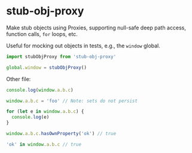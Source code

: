 # stub-obj-proxy

Make stub objects using Proxies, supporting null-safe deep path access, function calls, `for` loops, etc.

Useful for mocking out objects in tests, e.g., the `window` global.

```js
import stubObjProxy from 'stub-obj-proxy'

global.window = stubObjProxy()
```

Other file:

```js
console.log(window.a.b.c)

window.a.b.c = 'foo' // Note: sets do not persist

for (let e in window.a.b.c) {
  console.log(e)
}

window.a.b.c.hasOwnProperty('ok') // true

'ok' in window.a.b.c // true
```
